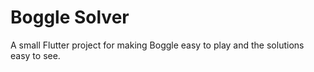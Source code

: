 # Boggle Solver

A small Flutter project for making Boggle easy to play and the solutions easy to see.
